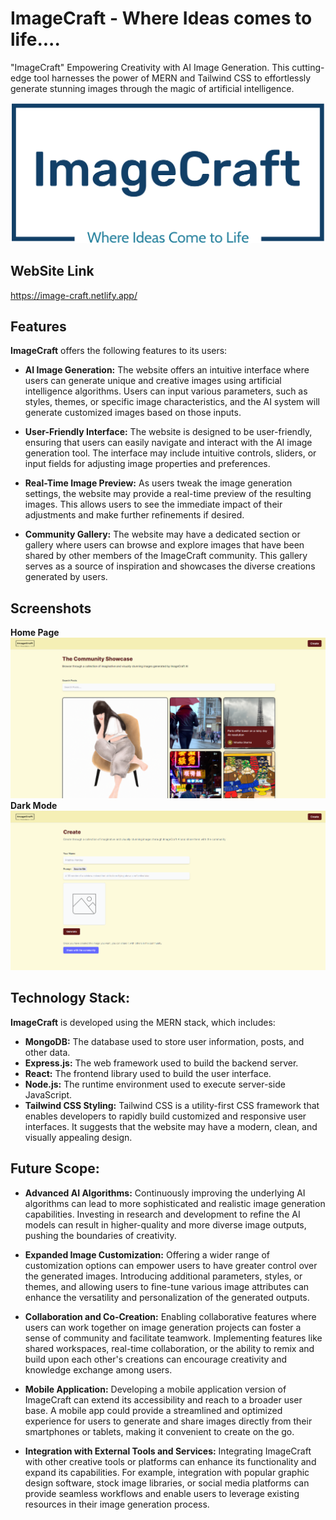 # ImageCraft - Where Ideas comes to life....

"ImageCraft" Empowering Creativity with AI Image Generation. This cutting-edge tool harnesses the power of MERN and Tailwind CSS to effortlessly generate stunning images through the magic of artificial intelligence.

![Logo](./client/src/assets/logo2.png)

## WebSite Link
https://image-craft.netlify.app/

## Features
**ImageCraft** offers the following features to its users:

- **AI Image Generation:** The website offers an intuitive interface where users can generate unique and creative images using artificial intelligence algorithms. Users can input various parameters, such as styles, themes, or specific image characteristics, and the AI system will generate customized images based on those inputs.

- **User-Friendly Interface:** The website is designed to be user-friendly, ensuring that users can easily navigate and interact with the AI image generation tool. The interface may include intuitive controls, sliders, or input fields for adjusting image properties and preferences. 

- **Real-Time Image Preview:** As users tweak the image generation settings, the website may provide a real-time preview of the resulting images. This allows users to see the immediate impact of their adjustments and make further refinements if desired.

- **Community Gallery:** The website may have a dedicated section or gallery where users can browse and explore images that have been shared by other members of the ImageCraft community. This gallery serves as a source of inspiration and showcases the diverse creations generated by users.

## Screenshots

**Home Page**
![App Screenshot](./client/src/assets/home.png)
**Dark Mode**
![App Screenshot](./client/src/assets/create.png)



## Technology Stack:
**ImageCraft** is developed using the MERN stack, which includes:

- **MongoDB:** The database used to store user information, posts, and other data.
- **Express.js:** The web framework used to build the backend server.
- **React:** The frontend library used to build the user interface.
- **Node.js:** The runtime environment used to execute server-side JavaScript.
- **Tailwind CSS Styling:** Tailwind CSS is a utility-first CSS framework that enables developers to rapidly build customized and responsive user interfaces. It suggests that the website may have a modern, clean, and visually appealing design.

## Future Scope:
- **Advanced AI Algorithms:** Continuously improving the underlying AI algorithms can lead to more sophisticated and realistic image generation capabilities. Investing in research and development to refine the AI models can result in higher-quality and more diverse image outputs, pushing the boundaries of creativity.

- **Expanded Image Customization:** Offering a wider range of customization options can empower users to have greater control over the generated images. Introducing additional parameters, styles, or themes, and allowing users to fine-tune various image attributes can enhance the versatility and personalization of the generated outputs.

- **Collaboration and Co-Creation:** Enabling collaborative features where users can work together on image generation projects can foster a sense of community and facilitate teamwork. Implementing features like shared workspaces, real-time collaboration, or the ability to remix and build upon each other's creations can encourage creativity and knowledge exchange among users.

- **Mobile Application:** Developing a mobile application version of ImageCraft can extend its accessibility and reach to a broader user base. A mobile app could provide a streamlined and optimized experience for users to generate and share images directly from their smartphones or tablets, making it convenient to create on the go.

- **Integration with External Tools and Services:** Integrating ImageCraft with other creative tools or platforms can enhance its functionality and expand its capabilities. For example, integration with popular graphic design software, stock image libraries, or social media platforms can provide seamless workflows and enable users to leverage existing resources in their image generation process.
